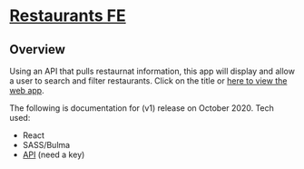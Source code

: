 # [Restaurants FE](https://jeduardorjx.github.io/restaurants-fe/)

## Overview
Using an API that pulls restaurnat information, this app will display and allow a user to search and filter restaurants.
Click on the title or [here to view the web app](https://jeduardorjx.github.io/restaurants-fe/).

The following is documentation for (v1) release on October 2020. Tech used:
* React
* SASS/Bulma
* [API](https://code-challenge.spectrumtoolbox.com/api/restaurants) (need a key)
